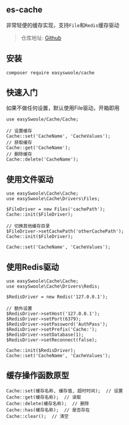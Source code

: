 
es-cache
------

非常轻便的缓存实现，支持`File`和`Redis`缓存驱动

> 仓库地址: [Github](https://github.com/easy-swoole/cache)

安装
------

```
composer require easyswoole/cache
```

快速入门
------

如果不做任何设置，默认使用File驱动，开箱即用

```
use easySwoole/Cache/Cache;

// 设置缓存
Cache::set('CacheName', 'CacheValues');
// 获取缓存
Cache::get('CacheName');
// 删除缓存
Cache::delete('CacheName');
```

使用文件驱动
------

```
use easySwoole\Cache\Cache;
use easySwoole\Cache\Drivers\Files;

$FileDriver = new Files('cachePath');
Cache::init($FileDriver);

// 切换其他缓存目录
$FileDriver->setCachePath('otherCachePath');
Cache::init($FileDriver);

Cache::set('CacheName', 'CacheValues');
```

使用Redis驱动
------

```
use easySwoole\Cache\Cache;
use easySwoole\Cache\Drivers\Redis;

$RedisDriver = new Redis('127.0.0.1');

// 额外设置
$RedisDriver->setHost('127.0.0.1');
$RedisDriver->setPort(6379);
$RedisDriver->setPassword('AuthPass');
$RedisDriver->setPrefix('Cache:');
$RedisDriver->setDatabase(1);
$RedisDriver->setReconnect(false);

Cache::init($RedisDriver);
Cache::set('CacheName', 'CacheValues');
```

缓存操作函数原型
------

```
Cache::set(缓存名称, 缓存值, 超时时间);  // 设置
Cache::get(缓存名称);  // 读取
Cache::delete(缓存名称);  // 删除
Cache::has(缓存名称);  // 是否存在
Cache::clear();  // 清空

```
